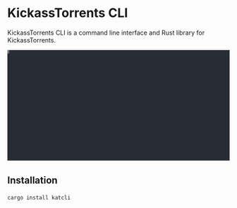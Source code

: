 # KickassTorrents CLI

KickassTorrents CLI is a command line interface and Rust library for KickassTorrents.

<img width="800" src="./preview.svg">

## Installation

```bash
cargo install katcli
```
